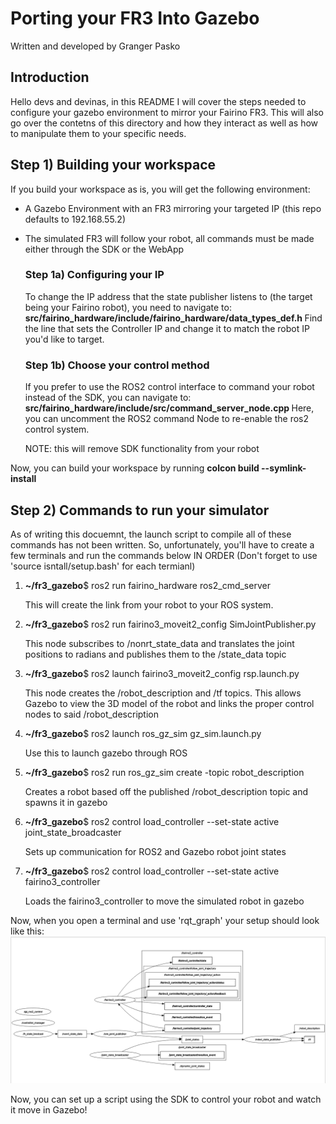 # Porting your FR3 Into Gazebo
Written and developed by Granger Pasko

## Introduction
<p>Hello devs and devinas, in this README I will cover the steps needed to configure your gazebo environment to mirror your Fairino FR3. This will also go over the contetns of this directory and how they interact as well as how to manipulate them to your specific needs.</p>

## Step 1) Building your workspace
<p>If you build your workspace as is, you will get the following environment:

- A Gazebo Environment with an FR3 mirroring your targeted IP (this repo defaults to 192.168.55.2)
- The simulated FR3 will follow your robot, all commands must be made either through the SDK or the WebApp

    ### Step 1a) Configuring your IP
    To change the IP address that the state publisher listens to (the target being your Fairino robot), you need to navigate to:
    <b> src/fairino_hardware/include/fairino_hardware/data_types_def.h </b>
    Find the line that sets the Controller IP and change it to match the robot IP you'd like to target.

    ### Step 1b) Choose your control method
    If you prefer to use the ROS2 control interface to command your robot instead of the SDK, you can navigate to:
    <b> src/fairino_hardware/include/src/command_server_node.cpp </b>
    Here, you can uncomment the ROS2 command Node to re-enable the ros2 control system.
    
    NOTE: this will remove SDK functionality from your robot

Now, you can build your workspace by running <b>colcon build --symlink-install</b>

## Step 2) Commands to run your simulator

As of writing this docuemnt, the launch script to compile all of these commands has not been written. So, unfortunately, you'll have to create a few terminals and run the commands below IN ORDER (Don't forget to use 'source isntall/setup.bash' for each termianl)

1) 
    <b>~/fr3_gazebo</b>$ ros2 run fairino_hardware ros2_cmd_server

    This will create the link from your robot to your ROS system.

2) 
    <b>~/fr3_gazebo</b>$ ros2 run fairino3_moveit2_config SimJointPublisher.py

    This node subscribes to /nonrt_state_data and translates the joint positions to radians and publishes them to the /state_data topic

3) 
    <b>~/fr3_gazebo</b>$ ros2 launch fairino3_moveit2_config rsp.launch.py

    This node creates the /robot_description and /tf topics. This allows Gazebo to view the 3D model of the robot and links the proper control nodes to said /robot_description

4) 
    <b>~/fr3_gazebo</b>$ ros2 launch ros_gz_sim gz_sim.launch.py

    Use this to launch gazebo through ROS

5) 
    <b>~/fr3_gazebo</b>$ ros2 run ros_gz_sim create -topic robot_description

    Creates a robot based off the published /robot_description topic and spawns it in gazebo

6) 
    <b>~/fr3_gazebo</b>$ ros2 control load_controller --set-state active joint_state_broadcaster

    Sets up communication for ROS2 and Gazebo robot joint states

7)
    <b>~/fr3_gazebo</b>$ ros2 control load_controller --set-state active fairino3_controller

    Loads the fairino3_controller to move the simulated robot in gazebo


Now, when you open a terminal and use 'rqt_graph' your setup should look like this:
    ![alt text](src/README_rqt_graph.png)


Now, you can set up a script using the SDK to control your robot and watch it move in Gazebo!
